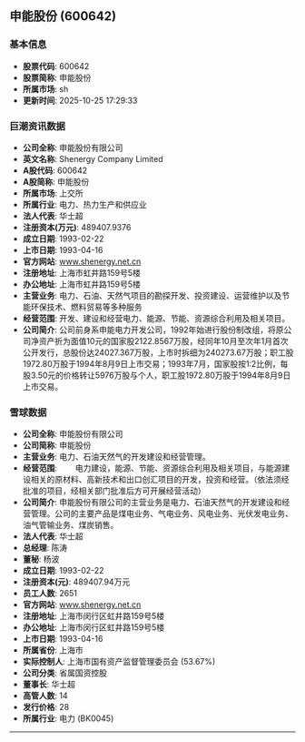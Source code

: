 ## 申能股份 (600642)

### 基本信息

- **股票代码**: 600642
- **股票简称**: 申能股份
- **所属市场**: sh
- **更新时间**: 2025-10-25 17:29:33

### 巨潮资讯数据

- **公司全称**: 申能股份有限公司
- **英文名称**: Shenergy Company Limited
- **A股代码**: 600642
- **A股简称**: 申能股份
- **所属市场**: 上交所
- **所属行业**: 电力、热力生产和供应业
- **法人代表**: 华士超
- **注册资本(万元)**: 489407.9376
- **成立日期**: 1993-02-22
- **上市日期**: 1993-04-16
- **官方网站**: www.shenergy.net.cn
- **注册地址**: 上海市虹井路159号5楼
- **办公地址**: 上海市虹井路159号5楼
- **主营业务**: 电力、石油、天然气项目的勘探开发、投资建设、运营维护以及节能环保技术、燃料贸易等多种服务
- **经营范围**: 开发、建设和经营电力、能源、节能、资源综合利用及相关项目。
- **公司简介**: 公司前身系申能电力开发公司，1992年始进行股份制改组，将原公司净资产折为面值10元的国家股2122.8567万股，经同年10月至次年1月首次公开发行，总股份达24027.367万股，上市时拆细为240273.67万股；职工股1972.80万股于1994年8月9日上市交易；1993年7月，国家股按1:2比例，每股3.50元的价格转让5976万股与个人，职工股1972.80万股于1994年8月9日上市交易。

### 雪球数据

- **公司全称**: 申能股份有限公司
- **公司简称**: 申能股份
- **主营业务**: 电力、石油天然气的开发建设和经营管理。
- **经营范围**: 　　电力建设，能源、节能、资源综合利用及相关项目，与能源建设相关的原材料、高新技术和出口创汇项目的开发，投资和经营。（依法须经批准的项目，经相关部门批准后方可开展经营活动）
- **公司简介**: 申能股份有限公司的主营业务是电力、石油天然气的开发建设和经营管理。公司的主要产品是煤电业务、气电业务、风电业务、光伏发电业务、油气管输业务、煤炭销售。
- **法人代表**: 华士超
- **总经理**: 陈涛
- **董秘**: 杨波
- **成立日期**: 1993-02-22
- **注册资本(元)**: 489407.94万元
- **员工人数**: 2651
- **官方网站**: www.shenergy.net.cn
- **注册地址**: 上海市闵行区虹井路159号5楼
- **办公地址**: 上海市闵行区虹井路159号5楼
- **上市日期**: 1993-04-16
- **所属省份**: 上海市
- **实际控制人**: 上海市国有资产监督管理委员会 (53.67%)
- **公司分类**: 省属国资控股
- **董事长**: 华士超
- **高管人数**: 14
- **发行价格**: 28
- **所属行业**: 电力 (BK0045)

---